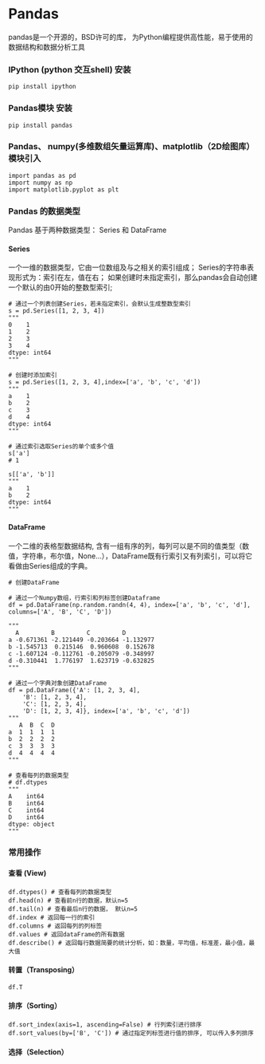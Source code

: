 # Pandas

pandas是一个开源的，BSD许可的库， 为Python编程提供高性能，易于使用的数据结构和数据分析工具

### IPython (python 交互shell) 安装
```
pip install ipython
```

### Pandas模块 安装

```
pip install pandas
```

### Pandas、 numpy(多维数组矢量运算库)、matplotlib（2D绘图库） 模块引入
```
import pandas as pd
import numpy as np
import matplotlib.pyplot as plt
```

### Pandas 的数据类型
Pandas 基于两种数据类型： Series 和 DataFrame

#### Series
一个一维的数据类型，它由一位数组及与之相关的索引组成；
Series的字符串表现形式为：索引在左，值在右；
如果创建时未指定索引，那么pandas会自动创建一个默认的由0开始的整数型索引;
```
# 通过一个列表创建Series，若未指定索引，会默认生成整数型索引
s = pd.Series([1, 2, 3, 4])
"""
0    1
1    2
2    3
3    4
dtype: int64
"""

# 创建时添加索引
s = pd.Series([1, 2, 3, 4],index=['a', 'b', 'c', 'd'])
"""
a    1
b    2
c    3
d    4
dtype: int64
"""

# 通过索引选取Series的单个或多个值
s['a']
# 1

s[['a', 'b']]
"""
a    1
b    2
dtype: int64
"""  
```

#### DataFrame
一个二维的表格型数据结构, 含有一组有序的列，每列可以是不同的值类型（数值，字符串，布尔值，None...），DataFrame既有行索引又有列索引，可以将它看做由Series组成的字典。
```
# 创建DataFrame

# 通过一个Numpy数组，行索引和列标签创建Dataframe
df = pd.DataFrame(np.random.randn(4, 4), index=['a', 'b', 'c', 'd'], columns=['A', 'B', 'C', 'D'])

"""
  A         B         C         D
a -0.671361 -2.121449 -0.203664 -1.132977
b -1.545713  0.215146  0.960608  0.152678
c -1.607124 -0.112761 -0.205079 -0.348997
d -0.310441  1.776197  1.623719 -0.632825
"""

# 通过一个字典对象创建DataFrame
df = pd.DataFrame({'A': [1, 2, 3, 4],
    'B': [1, 2, 3, 4],
    'C': [1, 2, 3, 4],
    'D': [1, 2, 3, 4]}, index=['a', 'b', 'c', 'd'])
"""
   A  B  C  D
a  1  1  1  1
b  2  2  2  2
c  3  3  3  3
d  4  4  4  4
"""

# 查看每列的数据类型
# df.dtypes
"""
A    int64
B    int64
C    int64
D    int64
dtype: object
"""
```


### 常用操作

#### 查看 (View)
```
df.dtypes() # 查看每列的数据类型
df.head(n) # 查看前n行的数据，默认n=5
df.tail(n) # 查看最后n行的数据， 默认n=5
df.index # 返回每一行的索引
df.columns # 返回每列的列标签
df.values # 返回dataFrame的所有数据
df.describe() # 返回每行数据简要的统计分析，如：数量，平均值，标准差，最小值，最大值
```

#### 转置（Transposing）
```
df.T
```

#### 排序（Sorting）
```
df.sort_index(axis=1, ascending=False) # 行列索引进行排序
df.sort_values(by=['B', 'C']) # 通过指定列标签进行值的排序, 可以传入多列排序
```

#### 选择（Selection）














